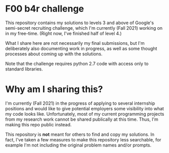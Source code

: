 # F00 b4r challenge

This repository contains my solutions to levels 3 and above of Google's semi-secret recruiting challenge, which I'm currently (Fall 2021) working on in my free-time. (Right now, I've finished half of level 4.)

What I share here are not necessarily my final submissions, but I'm deliberately also documenting
work in progress, as well as some thought processes about coming up with the solutions.

Note that the challenge requires python 2.7 code with access only to standard libraries.

# Why am I sharing this?

I'm currently (Fall 2021) in the progress of applying to several internship positions and would like to give potential employers some visibility into what my code looks like. Unfortunately, most of my current programming projects from my research work cannot be shared publically at this time. Thus, I'm making this repo public instead. 

This repository is **not** meant for others to find and copy my solutions. In fact, I've taken a few measures to make this repository less searchable, for example I'm not including the original problem names and/or prompts.